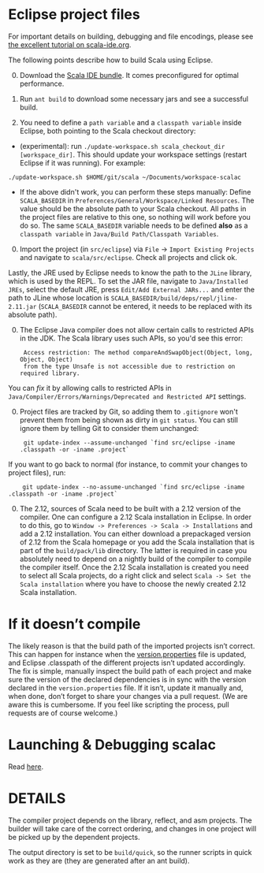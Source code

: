 Eclipse project files
=====================

For important details on building, debugging and file encodings, please see [the excellent tutorial on scala-ide.org](http://scala-ide.org/docs/tutorials/scalac-trunk/index.html).

The following points describe how to build Scala using Eclipse.

0. Download the [Scala IDE bundle](http://scala-ide.org/download/sdk.html). It comes preconfigured for optimal performance.

0. Run `ant build` to download some necessary jars and see a successful build.

0. You need to define a `path variable` and a `classpath variable` inside Eclipse, both pointing to the Scala checkout directory:
  - (experimental): run `./update-workspace.sh scala_checkout_dir [workspace_dir]`. This should update your workspace settings
 (restart Eclipse if it was running). For example:
 ```
 ./update-workspace.sh $HOME/git/scala ~/Documents/workspace-scalac
 ```
  - If the above didn't work, you can perform these steps manually: Define `SCALA_BASEDIR` in `Preferences/General/Workspace/Linked Resources`. The value should be the absolute
path to your Scala checkout. All paths in the project files are relative to this one, so nothing will work before you do so.
The same `SCALA_BASEDIR` variable needs to be defined **also** as a `classpath variable` in
`Java/Build Path/Classpath Variables`.

0. Import the project (in `src/eclipse`) via `File` → `Import Existing Projects` and navigate to `scala/src/eclipse`. Check all projects and click ok.

  Lastly, the JRE used by Eclipse needs to know the path to the `JLine` library, which is used by the REPL.
To set the JAR file, navigate to `Java/Installed JREs`, select the default JRE, press `Edit/Add External JARs...`
and enter the path to JLine whose location is `SCALA_BASEDIR/build/deps/repl/jline-2.11.jar` (`SCALA_BASEDIR` cannot be entered,
it needs to be replaced with its absolute path).

0. The Eclipse Java compiler does not allow certain calls to restricted APIs in the
JDK. The Scala library uses such APIs, so you'd see this error:

        Access restriction: The method compareAndSwapObject(Object, long, Object, Object)
        from the type Unsafe is not accessible due to restriction on required library.

  You can *fix* it by allowing calls to restricted APIs in `Java/Compiler/Errors/Warnings/Deprecated and Restricted API`
settings.

0. Project files are tracked by Git, so adding them to `.gitignore` won't prevent them
from being shown as dirty in `git status`. You can still ignore them by telling Git to
consider them unchanged:

        git update-index --assume-unchanged `find src/eclipse -iname .classpath -or -iname .project`

  If you want to go back to normal (for instance, to commit your changes to project files), run:

        git update-index --no-assume-unchanged `find src/eclipse -iname .classpath -or -iname .project`

0. The 2.12, sources of Scala need to be built with a 2.12 version of the compiler. One can configure a 2.12 Scala installation
in Eclipse. In order to do this, go to `Window -> Preferences -> Scala -> Installations` and add a 2.12 installation. You can
either download a prepackaged version of 2.12 from the Scala homepage or you add the Scala installation that is part of the
`build/pack/lib` directory. The latter is required in case you absolutely need to depend on a nightly build of the compiler to
compile the compiler itself. Once the 2.12 Scala installation is created you need to select all Scala projects, do a right click
and select `Scala -> Set the Scala installation` where you have to choose the newly created 2.12 Scala installation.

If it doesn’t compile
=====================

The likely reason is that the build path of the imported projects isn’t correct. This can happen for instance
when the [version.properties](https://github.com/scala/scala/blob/master/versions.properties) file is updated,
and Eclipse .classpath of the different projects isn’t updated accordingly. The fix is simple, manually inspect
the build path of each project and make sure the version of the declared dependencies is in sync with the version
declared in the `version.properties` file. If it isn’t, update it manually and, when done, don’t forget to share
your changes via a pull request.
(We are aware this is cumbersome. If you feel like scripting the process, pull requests are of course welcome.)

Launching & Debugging scalac
============================

Read [here](http://scala-ide.org/docs/tutorials/scalac-trunk/index.html#Launching_and_Debugging_scalac).

DETAILS
=======

The compiler project depends on the library, reflect, and asm projects. The
builder will take care of the correct ordering, and changes in one project will
be picked up by the dependent projects.

The output directory is set to be `build/quick`, so the runner scripts in quick
work as they are (they are generated after an ant build).
